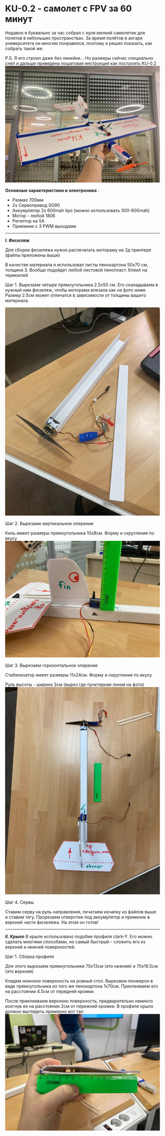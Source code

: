 # KU-0.2 - самолет с FPV за 60 минут
 Недавно я буквально за час собрал с нуля мелкий самолетик для полетов в небольших пространствах. За время полётов в ангаре университета он многим понравился, поэтому я решил показать, как собрать такой же.
 
 P.S. Я его строил даже без линейки... Но размеры сейчас специально снял и дальше приведена пошаговая инструкция как построить KU-0.2
 ![alt text](https://github.com/YuRa-Aero/Ku-0.2-miniplane/blob/main/photo/photo_8_2024-07-19_10-19-48.jpg?raw=true)
 
**Основные характеристики и электроника** :
- Размах 700мм
- 2х Сервопривод SG90
- Аккумулятор 2s 600mah lipo (можно использовать 300-600mah)
- Мотор - любой 1806
- Регялтор на 5А
- Приемник c 3 PWM выходами
---------
 ***I. Фюзеляж***
 
Для сборки фюзеляжа нужно распечатать мотораму на 3д принтере (файлы приложены выше)

В качестве материала я использовал листы пенокартона 50х70 см, толщина 3. Вообще подойдет любой листовой пенопласт. Клеил на термоклей

Шаг 1. Вырезаем четыре прямоугольника 2.5х50 см. Его скаладываем в нужный нам фюзеляж, чтобы моторама влезала как на фото ниже. Размер 2.5см может отличатся в зависимости от толщины вашего материала.

![alt text](https://github.com/YuRa-Aero/Ku-0.2-miniplane/blob/main/photo/photo_3_2024-07-19_10-19-48.jpg?raw=true)

Шаг 2. Вырезаме вертикальное оперение

Киль имеет размеры прямоугольника 10х8см. Форму и скругления по вкусу
![alt text](https://github.com/YuRa-Aero/Ku-0.2-miniplane/blob/main/photo/photo_4_2024-07-19_10-19-48.jpg?raw=true)

Шаг 3. Вырезаем горизонтальное оперение

Стабилизатор имеет размеры 11х24см. Форму и скругления по вкусу

Руль высоты - ширина 3см (вырез где пунктирная линия на фото)
![alt text](https://github.com/YuRa-Aero/Ku-0.2-miniplane/blob/main/photo/photo_2_2024-07-19_10-19-48.jpg?raw=true)

Шаг 4. Сервы

Ставим серву на руль направления, печатаем качалку из файлов выше и ставим тягу. Прорезаем отверстие под аккумулятор и применик в верхней части фюзеляжа. На этом он готов!

---------
 ***II. Крыло***
 В крыле использовано подобие профиля clark-Y. Его можно сделать многими способами, но самый быстрый - сложить его из верхней и нижней поверхностей.

 Шаг 1. Сборка профиля
 
 Для этого вырезаем прямоугольники 70х13см (это нижняя) и 70х16.5см (это верхняя)

 Кладем нижнюю поверхность на ровный стол. Вырезаем лонжерон в виде прямоугольника из того же пенокартона 1х70см. Приклеиваем его на расстоянии 4.5см от передней кромки. 

 После приклеиваем верхнюю поверхность, предварительно немного изогнув ее на расстоянии 2см от пережней кромки. В профиле крыло должно выглядеть примерно вот так:
 ![alt text](https://github.com/YuRa-Aero/Ku-0.2-miniplane/blob/main/photo/photo_5_2024-07-19_10-19-48.jpg?raw=true)

